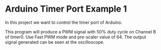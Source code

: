 # Arduino Timer Port Example 1
In this project we want to control the timer port of Arduino.

This program will produce a PWM signal with 50% duty cycle on Channel B of timer0. Use Fast PWM mode and pre-scaler value of 64. The output signal generated can be seen at the oscilloscope.
